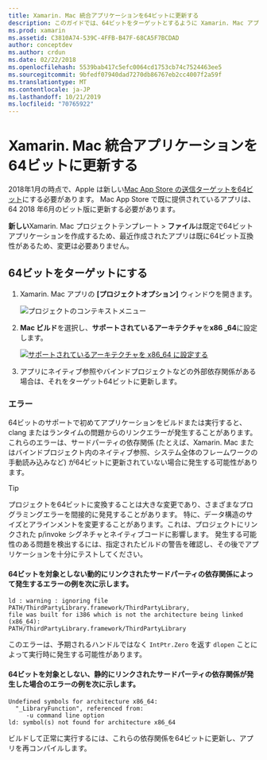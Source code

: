 ```yaml
---
title: Xamarin. Mac 統合アプリケーションを64ビットに更新する
description: このガイドでは、64ビットをターゲットとするように Xamarin. Mac アプリケーションを更新する方法について説明します。 また、この変更を行うときに発生する可能性があるエラーの種類の例も示します。
ms.prod: xamarin
ms.assetid: C3810A74-539C-4FFB-B47F-68CA5F7BCDAD
author: conceptdev
ms.author: crdun
ms.date: 02/22/2018
ms.openlocfilehash: 5539bab417c5efc0064cd1753cb74c7524463ee5
ms.sourcegitcommit: 9bfedf07940dad7270db86767eb2cc4007f2a59f
ms.translationtype: MT
ms.contentlocale: ja-JP
ms.lasthandoff: 10/21/2019
ms.locfileid: "70765922"
---
```

# <a name="updating-xamarinmac-unified-applications-to-64-bit"></a>Xamarin. Mac 統合アプリケーションを64ビットに更新する

2018年1月の時点で、Apple は新しい[Mac App Store の送信ターゲットを64ビット](https://developer.apple.com/news/?id=06282017a)にする必要があります。 Mac App Store で既に提供されているアプリは、64 2018 年6月のビット版に更新する必要があります。

**新しい**Xamarin. Mac プロジェクトテンプレート  > **ファイル**は既定で64ビットアプリケーションを作成するため、最近作成されたアプリは既に64ビット互換性があるため、変更は必要ありません。

## <a name="targeting-64-bit"></a>64ビットをターゲットにする

1. Xamarin. Mac アプリの **[プロジェクトオプション]** ウィンドウを開きます。

   ![プロジェクトのコンテキストメニュー](mac-64-bit-images/1-contextual_menu-vsmac.png "プロジェクトのコンテキストメニュー")

2. **Mac ビルド**を選択し、**サポートされているアーキテクチャ**を**x86 \_64**に設定します。

   [![サポートされているアーキテクチャを x86_64 に設定する](mac-64-bit-images/2-project_options-vsmac.png "サポートされているアーキテクチャを x86_64 に設定する")](mac-64-bit-images/2-project_options-vsmac-large.png#lightbox)

3. アプリにネイティブ参照やバインドプロジェクトなどの外部依存関係がある場合は、それをターゲット64ビットに更新します。

### <a name="errors"></a>エラー

64ビットのサポートで初めてアプリケーションをビルドまたは実行すると、clang またはランタイムの問題からのリンクエラーが発生することがあります。 これらのエラーは、サードパーティの依存関係 (たとえば、Xamarin. Mac またはバインドプロジェクト内のネイティブ参照、システム全体のフレームワークの手動読み込みなど) が64ビットに更新されていない場合に発生する可能性があります。

> [!TIP]
> プロジェクトを64ビットに変換することは大きな変更であり、さまざまなプログラミングエラーを間接的に発見することがあります。 特に、データ構造のサイズとアラインメントを変更することがあります。これは、プロジェクトにリンクされた p/invoke シグネチャとネイティブコードに影響します。 発生する可能性のある問題を検出するには、指定されたビルドの警告を確認し、その後でアプリケーションを十分にテストしてください。

#### <a name="example-error-resulting-from-a-dynamically-linked-third-party-dependency-that-does-not-target-64-bit"></a>64ビットを対象としない動的にリンクされたサードパーティの依存関係によって発生するエラーの例を次に示します。

```console
ld : warning : ignoring file PATH/ThirdPartyLibrary.framework/ThirdPartyLibrary, 
file was built for i386 which is not the architecture being linked (x86_64): 
PATH/ThirdPartyLibrary.framework/ThirdPartyLibrary 
```

このエラーは、予期されるハンドルではなく `IntPtr.Zero` を返す `dlopen` ことによって実行時に発生する可能性があります。

#### <a name="example-error-resulting-from-a-statically-linked-third-party-dependency-that-does-not-target-64-bit"></a>64ビットを対象としない、静的にリンクされたサードパーティの依存関係が発生した場合のエラーの例を次に示します。

```console
Undefined symbols for architecture x86_64:
  "_LibraryFunction", referenced from:
     -u command line option
ld: symbol(s) not found for architecture x86_64 
```

ビルドして正常に実行するには、これらの依存関係を64ビットに更新し、アプリを再コンパイルします。
